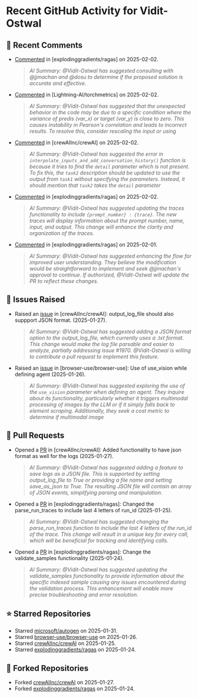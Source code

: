 # Recent GitHub Activity for Vidit-Ostwal

## 💬 Recent Comments
- [Commented](https://github.com/explodinggradients/ragas/issues/1868#issuecomment-2629482947) in [explodinggradients/ragas] on 2025-02-02.
  > *AI Summary: @Vidit-Ostwal has suggested consulting with @jjmachan and @dosu to determine if the proposed solution is accurate and effective.*
- [Commented](https://github.com/Lightning-AI/torchmetrics/issues/2920#issuecomment-2629456251) in [Lightning-AI/torchmetrics] on 2025-02-02.
  > *AI Summary: @Vidit-Ostwal has suggested that the unexpected behavior in the code may be due to a specific condition where the variance of predis (var_x) or target (var_y) is close to zero. This causes instability in Pearson's correlation and leads to incorrect results. To resolve this, consider rescaling the input or using*
- [Commented](https://github.com/crewAIInc/crewAI/issues/1977#issuecomment-2629395843) in [crewAIInc/crewAI] on 2025-02-02.
  > *AI Summary: @Vidit-Ostwal has suggested the error in `interpolate_inputs_and_add_conversation_history()` function is because it tries to find the `detail` parameter which is not present. To fix this, the `task2` description should be updated to use the output from `task1` without specifying the parameters. Instead, it should mention that `task2` takes the `detail` parameter*
- [Commented](https://github.com/explodinggradients/ragas/pull/1880#issuecomment-2629385607) in [explodinggradients/ragas] on 2025-02-02.
  > *AI Summary: @Vidit-Ostwal has suggested updating the traces functionality to include `{prompt_number} : {trace}`. The new traces will display information about the prompt number, name, input, and output. This change will enhance the clarity and organization of the traces.*
- [Commented](https://github.com/explodinggradients/ragas/issues/1871#issuecomment-2628965465) in [explodinggradients/ragas] on 2025-02-01.
  > *AI Summary: @Vidit-Ostwal has suggested enhancing the flow for improved user understanding. They believe the modification would be straightforward to implement and seek @jjmachan's approval to continue. If authorized, @Vidit-Ostwal will update the PR to reflect these changes.*

## 🐛 Issues Raised
- Raised an [issue](https://github.com/crewAIInc/crewAI/issues/1984) in [crewAIInc/crewAI]: output_log_file should also suppport JSON format. (2025-01-27).
  > *AI Summary: @Vidit-Ostwal has suggested adding a JSON format option to the output_log_file, which currently uses a .txt format. This change would make the log file parsable and easier to analyze, partially addressing issue #1970. @Vidit-Ostwal is willing to contribute a pull request to implement this feature.*
- Raised an [issue](https://github.com/browser-use/browser-use/issues/407) in [browser-use/browser-use]: Use of use_vision while defining agent (2025-01-26).
  > *AI Summary: @Vidit-Ostwal has suggested exploring the use of the `use_vision` parameter when defining an agent. They inquire about its functionality, particularly whether it triggers multimodal processing of images by the LLM or if it simply falls back to element scraping. Additionally, they seek a cost metric to determine if multimodal image*

## 🚀 Pull Requests
- Opened a [PR](https://github.com/crewAIInc/crewAI/pull/1985) in [crewAIInc/crewAI]: Added functionality to have json format as well for the logs (2025-01-27).
  > *AI Summary: @Vidit-Ostwal has suggested adding a feature to save logs as a JSON file. This is supported by setting output_log_file to True or providing a file name and setting save_as_json to True. The resulting JSON file will contain an array of JSON events, simplifying parsing and manipulation.*
- Opened a [PR](https://github.com/explodinggradients/ragas/pull/1880) in [explodinggradients/ragas]: Changed the parse_run_traces to include last 4 letters of run_id (2025-01-25).
  > *AI Summary: @Vidit-Ostwal has suggested changing the parse_run_traces function to include the last 4 letters of the run_id of the trace. This change will result in a unique key for every call, which will be beneficial for tracking and identifying calls.*
- Opened a [PR](https://github.com/explodinggradients/ragas/pull/1879) in [explodinggradients/ragas]: Change the validate_samples functionality (2025-01-24).
  > *AI Summary: @Vidit-Ostwal has suggested updating the validate_samples functionality to provide information about the specific indexed sample causing any issues encountered during the validation process. This enhancement will enable more precise troubleshooting and error resolution.*

## ⭐ Starred Repositories
- Starred [microsoft/autogen](https://github.com/microsoft/autogen) on 2025-01-31.
- Starred [browser-use/browser-use](https://github.com/browser-use/browser-use) on 2025-01-26.
- Starred [crewAIInc/crewAI](https://github.com/crewAIInc/crewAI) on 2025-01-25.
- Starred [explodinggradients/ragas](https://github.com/explodinggradients/ragas) on 2025-01-24.

## 🍴 Forked Repositories
- Forked [crewAIInc/crewAI](https://github.com/Vidit-Ostwal/crewAI) on 2025-01-27.
- Forked [explodinggradients/ragas](https://github.com/Vidit-Ostwal/ragas) on 2025-01-24.
